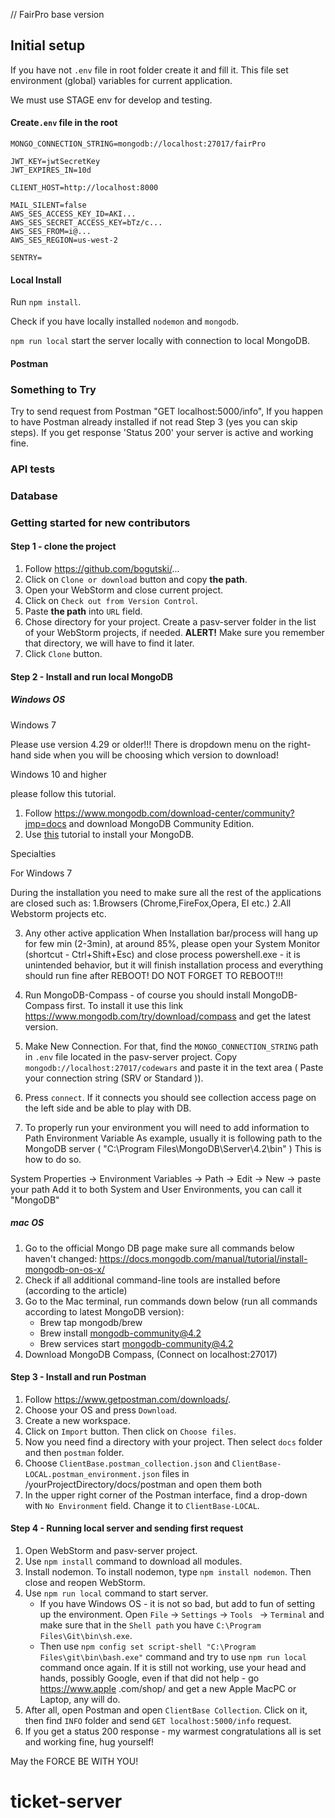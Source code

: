 // FairPro base version

## Initial setup

If you have not `.env` file in root folder create it and fill it. This file set
environment (global) variables for current application.

We must use STAGE env for develop and testing.

#### Create`.env` file in the root

```$xslt
MONGO_CONNECTION_STRING=mongodb://localhost:27017/fairPro

JWT_KEY=jwtSecretKey
JWT_EXPIRES_IN=10d

CLIENT_HOST=http://localhost:8000

MAIL_SILENT=false
AWS_SES_ACCESS_KEY_ID=AKI...
AWS_SES_SECRET_ACCESS_KEY=bTz/c...
AWS_SES_FROM=i@...
AWS_SES_REGION=us-west-2

SENTRY=
```

#### Local Install

Run `npm install`.

Check if you have locally installed `nodemon` and `mongodb`.

`npm run local` start the server locally with connection to local MongoDB.

#### Postman

### Something to Try

Try to send request from Postman "GET localhost:5000/info", If you happen to
have Postman already installed if not read Step 3 (yes you can skip steps). If
you get response 'Status 200' your server is active and working fine.

### API tests

### Database

### Getting started for new contributors

#### Step 1 - clone the project

1. Follow https://github.com/bogutski/...
2. Click on `Clone or download` button and copy **the path**.
3. Open your WebStorm and close current project.
4. Click on `Check out from Version Control`.
5. Paste **the path** into `URL` field.
6. Chose directory for your project. Create a pasv-server folder in the list of
   your WebStorm projects, if needed. **ALERT!** Make sure you remember that
   directory, we will have to find it later.
7. Click `Clone` button.

#### Step 2 - Install and run local MongoDB

##### Windows OS

Windows 7

Please use version 4.29 or older!!!
There is dropdown menu on the right-hand side when you will be choosing which
version to download!

Windows 10 and higher

please follow this tutorial.

1. Follow https://www.mongodb.com/download-center/community?jmp=docs and
   download MongoDB Community Edition.
2. Use [this](https://docs.mongodb.com/manual/installation/) tutorial to install
   your MongoDB.

Specialties

For Windows 7

During the installation you need to make sure all the rest of the applications
are closed such as:
1.Browsers (Chrome,FireFox,Opera, EI etc.)
2.All Webstorm projects etc.

3. Any other active application When Installation bar/process will hang up for
   few min (2-3min), at around 85%, please open your System Monitor
   (shortcut - Ctrl+Shift+Esc) and close process powershell.exe - it is
   unintended behavior, but it will finish installation process and everything
   should run fine after REBOOT!
   DO NOT FORGET TO REBOOT!!!

3. Run MongoDB-Compass - of course you should install MongoDB-Compass first. To
   install it use this link
   https://www.mongodb.com/try/download/compass and get the latest version.

4. Make New Connection. For that, find the `MONGO_CONNECTION_STRING` path
   in `.env` file located in the pasv-server project.
   Copy `mongodb://localhost:27017/codewars` and paste it in the text area (
   Paste your connection string (SRV or Standard )).

5. Press `connect`. If it connects you should see collection access page on the
   left side and be able to play with DB.

6. To properly run your environment you will need to add information to Path
Environment Variable As example, usually it is following path to the MongoDB
server ( "C:\Program Files\MongoDB\Server\4.2\bin" )
This is how to do so.

System Properties -> Environment Variables -> Path -> Edit -> New -> paste your
path Add it to both System and User Environments, you can call it "MongoDB"

##### mac OS

1. Go to the official Mongo DB page make sure all commands below haven't
   changed:
   https://docs.mongodb.com/manual/tutorial/install-mongodb-on-os-x/
2. Check if all additional command-line tools are installed before (according to
   the article)
3. Go to the Mac terminal, run commands down below (run all commands according
   to latest MongoDB version):
    * Brew tap mongodb/brew
    * Brew install mongodb-community@4.2
    * Brew services start mongodb-community@4.2
4. Download MongoDB Compass, (Connect on localhost:27017)

#### Step 3 - Install and run Postman

1. Follow https://www.getpostman.com/downloads/.
2. Choose your OS and press `Download`.
3. Create a new workspace.
4. Click on `Import` button. Then click on `Choose files`.
5. Now you need find a directory with your project. Then select `docs` folder
   and then `postman` folder.
6. Choose `ClientBase.postman_collection.json`
   and `ClientBase-LOCAL.postman_environment.json` files in
   /yourProjectDirectory/docs/postman and open them both
7. In the upper right corner of the Postman interface, find a drop-down
   with `No Environment` field. Change it to `ClientBase-LOCAL`.

#### Step 4 - Running local server and sending first request

1. Open WebStorm and pasv-server project.
2. Use `npm install` command to download all modules.
3. Install nodemon. To install nodemon, type `npm install nodemon`. Then close
   and reopen WebStorm.
4. Use `npm run local` command to start server.
    * If you have Windows OS - it is not so bad, but add to fun of setting up
      the environment. Open `File` -> `Settings` -> `Tools ` -> `Terminal` and
      make sure that in the `Shell path` you
      have `C:\Program Files\Git\bin\sh.exe`.
    * Then use `npm config set script-shell "C:\Program Files\git\bin\bash.exe"`
      command and try to use `npm run local` command once again. If it is still
      not working, use your head and hands, possibly Google, even if that did
      not help - go https://www.apple
      .com/shop/ and get a new Apple MacPC or Laptop, any will do.
5. After all, open Postman and open `ClientBase Collection`. Click on it, then
   find `INFO` folder and send `GET localhost:5000/info` request.
6. If you get a status 200 response - my warmest congratulations all is set and
   working fine, hug yourself!

May the FORCE BE WITH YOU!
# ticket-server
